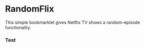 # RandomFlix

This simple bookmarklet gives Netflix TV shows a random-episode functionality.

### Test
